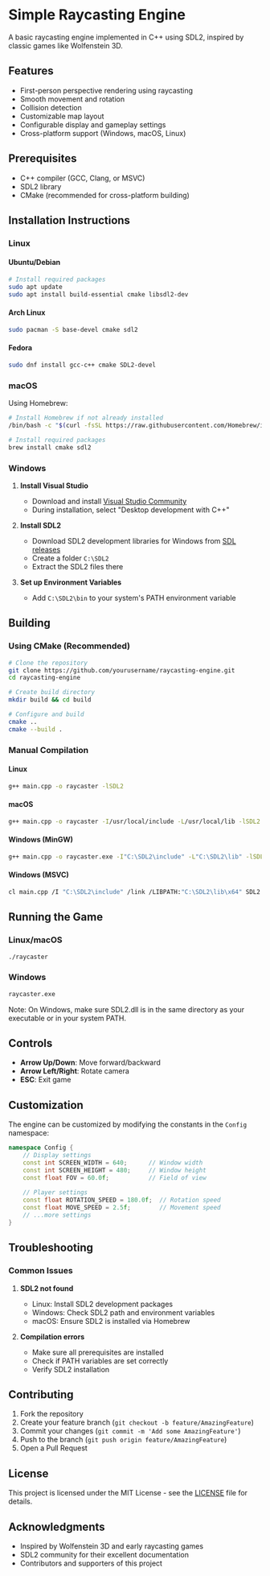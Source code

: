 # Simple Raycasting Engine

A basic raycasting engine implemented in C++ using SDL2, inspired by classic games like Wolfenstein 3D.

## Features

- First-person perspective rendering using raycasting
- Smooth movement and rotation
- Collision detection
- Customizable map layout
- Configurable display and gameplay settings
- Cross-platform support (Windows, macOS, Linux)

## Prerequisites

- C++ compiler (GCC, Clang, or MSVC)
- SDL2 library
- CMake (recommended for cross-platform building)

## Installation Instructions

### Linux

#### Ubuntu/Debian
```bash
# Install required packages
sudo apt update
sudo apt install build-essential cmake libsdl2-dev
```

#### Arch Linux
```bash
sudo pacman -S base-devel cmake sdl2
```

#### Fedora
```bash
sudo dnf install gcc-c++ cmake SDL2-devel
```

### macOS

Using Homebrew:
```bash
# Install Homebrew if not already installed
/bin/bash -c "$(curl -fsSL https://raw.githubusercontent.com/Homebrew/install/HEAD/install.sh)"

# Install required packages
brew install cmake sdl2
```

### Windows

1. **Install Visual Studio**
   - Download and install [Visual Studio Community](https://visualstudio.microsoft.com/vs/community/)
   - During installation, select "Desktop development with C++"

2. **Install SDL2**
   - Download SDL2 development libraries for Windows from [SDL releases](https://github.com/libsdl-org/SDL/releases)
   - Create a folder `C:\SDL2`
   - Extract the SDL2 files there

3. **Set up Environment Variables**
   - Add `C:\SDL2\bin` to your system's PATH environment variable

## Building

### Using CMake (Recommended)

```bash
# Clone the repository
git clone https://github.com/yourusername/raycasting-engine.git
cd raycasting-engine

# Create build directory
mkdir build && cd build

# Configure and build
cmake ..
cmake --build .
```

### Manual Compilation

#### Linux
```bash
g++ main.cpp -o raycaster -lSDL2
```

#### macOS
```bash
g++ main.cpp -o raycaster -I/usr/local/include -L/usr/local/lib -lSDL2
```

#### Windows (MinGW)
```bash
g++ main.cpp -o raycaster.exe -I"C:\SDL2\include" -L"C:\SDL2\lib" -lSDL2main -lSDL2
```

#### Windows (MSVC)
```bash
cl main.cpp /I "C:\SDL2\include" /link /LIBPATH:"C:\SDL2\lib\x64" SDL2.lib SDL2main.lib /SUBSYSTEM:CONSOLE
```

## Running the Game

### Linux/macOS
```bash
./raycaster
```

### Windows
```bash
raycaster.exe
```

Note: On Windows, make sure SDL2.dll is in the same directory as your executable or in your system PATH.

## Controls

- **Arrow Up/Down**: Move forward/backward
- **Arrow Left/Right**: Rotate camera
- **ESC**: Exit game

## Customization

The engine can be customized by modifying the constants in the `Config` namespace:

```cpp
namespace Config {
    // Display settings
    const int SCREEN_WIDTH = 640;      // Window width
    const int SCREEN_HEIGHT = 480;     // Window height
    const float FOV = 60.0f;           // Field of view
    
    // Player settings
    const float ROTATION_SPEED = 180.0f;  // Rotation speed
    const float MOVE_SPEED = 2.5f;        // Movement speed
    // ...more settings
}
```

## Troubleshooting

### Common Issues

1. **SDL2 not found**
   - Linux: Install SDL2 development packages
   - Windows: Check SDL2 path and environment variables
   - macOS: Ensure SDL2 is installed via Homebrew

2. **Compilation errors**
   - Make sure all prerequisites are installed
   - Check if PATH variables are set correctly
   - Verify SDL2 installation

## Contributing

1. Fork the repository
2. Create your feature branch (`git checkout -b feature/AmazingFeature`)
3. Commit your changes (`git commit -m 'Add some AmazingFeature'`)
4. Push to the branch (`git push origin feature/AmazingFeature`)
5. Open a Pull Request

## License

This project is licensed under the MIT License - see the [LICENSE](LICENSE) file for details.

## Acknowledgments

- Inspired by Wolfenstein 3D and early raycasting games
- SDL2 community for their excellent documentation
- Contributors and supporters of this project
